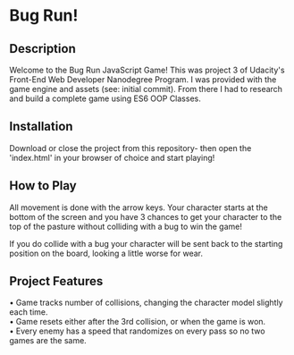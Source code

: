 # Bug Run!

## Description

Welcome to the Bug Run JavaScript Game!  This was project 3 of Udacity's Front-End Web Developer Nanodegree Program.  I was provided with the game engine and assets (see: initial commit).  From there I had to research and build a complete game using ES6 OOP Classes.

## Installation

Download or close the project from this repository- then open the 'index.html' in your browser of choice and start playing!

## How to Play

All movement is done with the arrow keys.  Your character starts at the bottom of the screen and you have 3 chances to get your character to the top of the pasture without colliding with a bug to win the game!<br />

If you do collide with a bug your character will be sent back to the starting position on the board, looking a little worse for wear.

## Project Features
• Game tracks number of collisions, changing the character model slightly each time.<br />
• Game resets either after the 3rd collision, or when the game is won.<br />
• Every enemy has a speed that randomizes on every pass so no two games are the same.